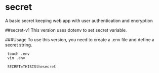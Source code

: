 # secret
A basic secret keeping web app with user authentication and encryption

##secret-v1
This version uses dotenv to set secret variable. 

###Usage
To use this version, you need to create a .env file and define a secret string.

     touch .env
     vim .env
     
     SECRET=THISISthesecret

